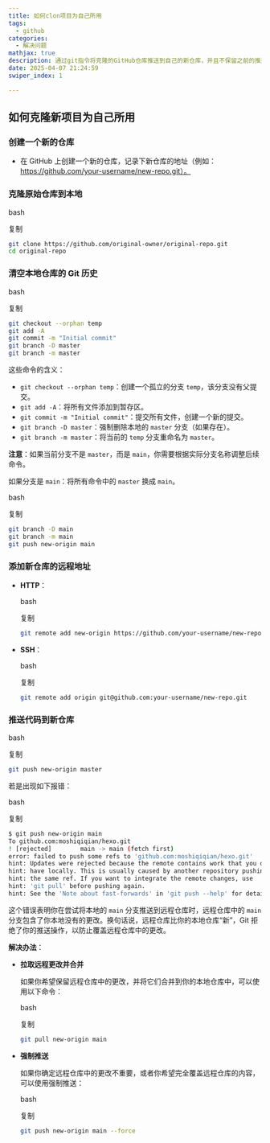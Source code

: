 ```yaml
---
title: 如何clon项目为自己所用
tags:
  - github
categories:
  - 解决问题
mathjax: true
description: 通过git指令将克隆的GitHub仓库推送到自己的新仓库，并且不保留之前的推送日志
date: 2025-04-07 21:24:59
swiper_index: 1

---
```

## 如何克隆新项目为自己所用

### 创建一个新的仓库

- 在 GitHub 上创建一个新的仓库，记录下新仓库的地址（例如：https://github.com/your-username/new-repo.git）。

### 克隆原始仓库到本地

bash

复制

```bash
git clone https://github.com/original-owner/original-repo.git
cd original-repo
```

### 清空本地仓库的 Git 历史

bash

复制

```bash
git checkout --orphan temp
git add -A
git commit -m "Initial commit"
git branch -D master
git branch -m master
```

这些命令的含义：

- `git checkout --orphan temp`：创建一个孤立的分支 `temp`，该分支没有父提交。
- `git add -A`：将所有文件添加到暂存区。
- `git commit -m "Initial commit"`：提交所有文件，创建一个新的提交。
- `git branch -D master`：强制删除本地的 `master` 分支（如果存在）。
- `git branch -m master`：将当前的 `temp` 分支重命名为 `master`。

**注意**：如果当前分支不是 `master`，而是 `main`，你需要根据实际分支名称调整后续命令。

如果分支是 `main`：将所有命令中的 `master` 换成 `main`。

bash

复制

```bash
git branch -D main
git branch -m main
git push new-origin main
```

### 添加新仓库的远程地址

- **HTTP**：

  bash

  复制

  ```bash
  git remote add new-origin https://github.com/your-username/new-repo.git
  ```

  

- **SSH**：

  bash

  复制

  ```bash
  git remote add origin git@github.com:your-username/new-repo.git
  ```

  

### 推送代码到新仓库

bash

复制

```bash
git push new-origin master
```

若是出现如下报错：

bash

复制

```bash
$ git push new-origin main
To github.com:moshiqiqian/hexo.git
! [rejected]        main -> main (fetch first)
error: failed to push some refs to 'github.com:moshiqiqian/hexo.git'
hint: Updates were rejected because the remote contains work that you do not
hint: have locally. This is usually caused by another repository pushing to
hint: the same ref. If you want to integrate the remote changes, use
hint: 'git pull' before pushing again.
hint: See the 'Note about fast-forwards' in 'git push --help' for details.
```

这个错误表明你在尝试将本地的 `main` 分支推送到远程仓库时，远程仓库中的 `main` 分支包含了你本地没有的更改。换句话说，远程仓库比你的本地仓库“新”，Git 拒绝了你的推送操作，以防止覆盖远程仓库中的更改。

**解决办法**：

- **拉取远程更改并合并**

  如果你希望保留远程仓库中的更改，并将它们合并到你的本地仓库中，可以使用以下命令：

  bash

  复制

  ```bash
  git pull new-origin main
  ```

  

- **强制推送**

  如果你确定远程仓库中的更改不重要，或者你希望完全覆盖远程仓库的内容，可以使用强制推送：

  bash

  复制

  ```bash
  git push new-origin main --force
  ```